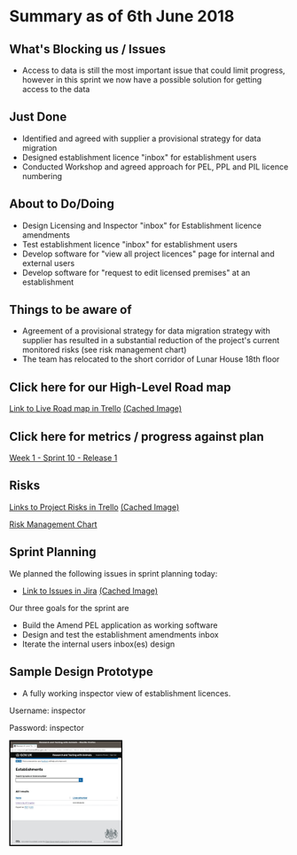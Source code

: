 # Summary as of 6th June 2018 
## What's Blocking us / Issues
* Access to data is still the most important issue that could limit progress, however in this sprint we now have a possible solution for getting access to the data

## Just Done
* Identified and agreed with supplier a provisional strategy for data migration
* Designed establishment licence "inbox" for establishment users 
* Conducted Workshop and agreed approach for PEL, PPL and PIL licence numbering 

## About to Do/Doing
* Design Licensing and Inspector "inbox" for Establishment licence amendments 
* Test establishment licence "inbox" for establishment users
* Develop software for "view all project licences" page for internal and external users
* Develop software for "request to edit licensed premises" at an establishment

## Things to be aware of
* Agreement of a provisional strategy for data migration strategy with supplier has resulted in a substantial reduction of the project's current monitored risks (see risk management chart)
* The team has relocated to the short corridor of Lunar House 18th floor

## Click here for our High-Level Road map
[Link to Live Road map in Trello](https://trello.com/b/gDQdE01u/asl-roadmap)    [\(Cached Image\)](graphs/ASLRoadMap06062018.jpg)

## Click here for metrics / progress against plan
[Week 1 - Sprint 10 - Release 1](graphs/progress06062018.png)

## Risks
[Links to Project Risks in Trello](https://trello.com/b/VuFuCL7t/risk-register-and-kpis-asl-delivery)    [\(Cached Image\)](graphs/ASLRiskRegister06062018.jpg)

[Risk Management Chart](graphs/risk06062018.png)

## Sprint Planning
We planned the following issues in sprint planning today:
* [Link to Issues in Jira](https://jira.digital.homeoffice.gov.uk/secure/RapidBoard.jspa?rapidView=261)    [\(Cached Image\)](graphs/sprint06062018.png)

Our three goals for the sprint are
* Build the Amend PEL application as working software
* Design and test the establishment amendments inbox
* Iterate the internal users inbox(es) design
 
## Sample Design Prototype
* A fully working inspector view of establishment licences.

Username: inspector

Password: inspector

<a href="https://inspector-ui.notprod.asl.homeoffice.gov.uk/"><img src="graphs/inspector.jpg" alt="HTML5 Icon" width="200" style="border:2px solid black"></a>

